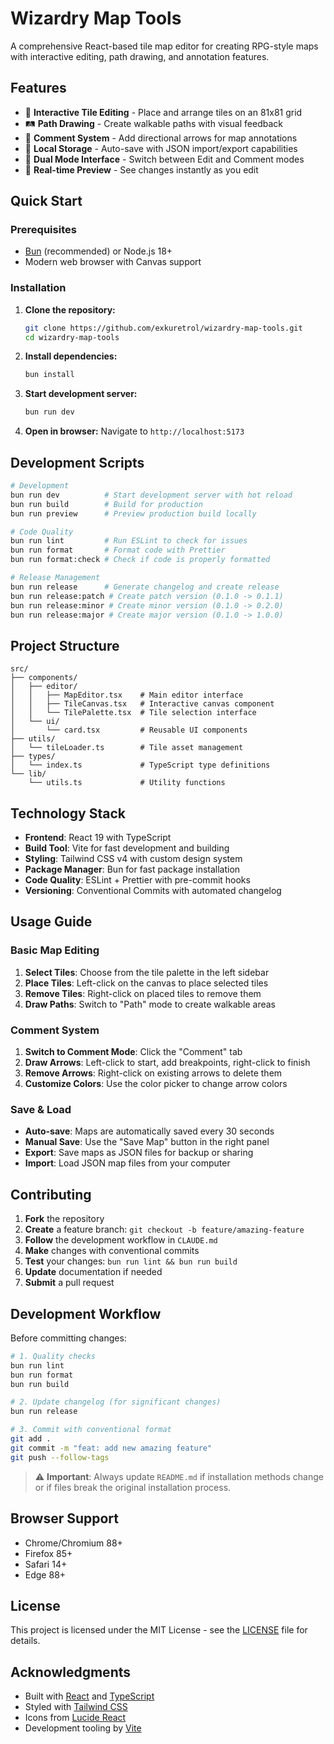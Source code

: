 # Wizardry Map Tools

A comprehensive React-based tile map editor for creating RPG-style maps with interactive editing, path drawing, and annotation features.

## Features

- 🎨 **Interactive Tile Editing** - Place and arrange tiles on an 81x81 grid
- 🛤️ **Path Drawing** - Create walkable paths with visual feedback
- 📝 **Comment System** - Add directional arrows for map annotations
- 💾 **Local Storage** - Auto-save with JSON import/export capabilities
- 🎯 **Dual Mode Interface** - Switch between Edit and Comment modes
- 🔄 **Real-time Preview** - See changes instantly as you edit

## Quick Start

### Prerequisites

- [Bun](https://bun.sh/) (recommended) or Node.js 18+
- Modern web browser with Canvas support

### Installation

1. **Clone the repository:**
   ```bash
   git clone https://github.com/exkuretrol/wizardry-map-tools.git
   cd wizardry-map-tools
   ```

2. **Install dependencies:**
   ```bash
   bun install
   ```

3. **Start development server:**
   ```bash
   bun run dev
   ```

4. **Open in browser:**
   Navigate to `http://localhost:5173`

## Development Scripts

```bash
# Development
bun run dev          # Start development server with hot reload
bun run build        # Build for production
bun run preview      # Preview production build locally

# Code Quality
bun run lint         # Run ESLint to check for issues
bun run format       # Format code with Prettier
bun run format:check # Check if code is properly formatted

# Release Management
bun run release      # Generate changelog and create release
bun run release:patch # Create patch version (0.1.0 -> 0.1.1)
bun run release:minor # Create minor version (0.1.0 -> 0.2.0)
bun run release:major # Create major version (0.1.0 -> 1.0.0)
```

## Project Structure

```
src/
├── components/
│   ├── editor/
│   │   ├── MapEditor.tsx    # Main editor interface
│   │   ├── TileCanvas.tsx   # Interactive canvas component
│   │   └── TilePalette.tsx  # Tile selection interface
│   └── ui/
│       └── card.tsx         # Reusable UI components
├── utils/
│   └── tileLoader.ts        # Tile asset management
├── types/
│   └── index.ts             # TypeScript type definitions
└── lib/
    └── utils.ts             # Utility functions
```

## Technology Stack

- **Frontend**: React 19 with TypeScript
- **Build Tool**: Vite for fast development and building
- **Styling**: Tailwind CSS v4 with custom design system
- **Package Manager**: Bun for fast package installation
- **Code Quality**: ESLint + Prettier with pre-commit hooks
- **Versioning**: Conventional Commits with automated changelog

## Usage Guide

### Basic Map Editing

1. **Select Tiles**: Choose from the tile palette in the left sidebar
2. **Place Tiles**: Left-click on the canvas to place selected tiles
3. **Remove Tiles**: Right-click on placed tiles to remove them
4. **Draw Paths**: Switch to "Path" mode to create walkable areas

### Comment System

1. **Switch to Comment Mode**: Click the "Comment" tab
2. **Draw Arrows**: Left-click to start, add breakpoints, right-click to finish
3. **Remove Arrows**: Right-click on existing arrows to delete them
4. **Customize Colors**: Use the color picker to change arrow colors

### Save & Load

- **Auto-save**: Maps are automatically saved every 30 seconds
- **Manual Save**: Use the "Save Map" button in the right panel
- **Export**: Save maps as JSON files for backup or sharing
- **Import**: Load JSON map files from your computer

## Contributing

1. **Fork** the repository
2. **Create** a feature branch: `git checkout -b feature/amazing-feature`
3. **Follow** the development workflow in `CLAUDE.md`
4. **Make** changes with conventional commits
5. **Test** your changes: `bun run lint && bun run build`
6. **Update** documentation if needed
7. **Submit** a pull request

## Development Workflow

Before committing changes:

```bash
# 1. Quality checks
bun run lint
bun run format
bun run build

# 2. Update changelog (for significant changes)
bun run release

# 3. Commit with conventional format
git add .
git commit -m "feat: add new amazing feature"
git push --follow-tags
```

> ⚠️ **Important**: Always update `README.md` if installation methods change or if files break the original installation process.

## Browser Support

- Chrome/Chromium 88+
- Firefox 85+
- Safari 14+
- Edge 88+

## License

This project is licensed under the MIT License - see the [LICENSE](LICENSE) file for details.

## Acknowledgments

- Built with [React](https://reactjs.org/) and [TypeScript](https://typescriptlang.org/)
- Styled with [Tailwind CSS](https://tailwindcss.com/)
- Icons from [Lucide React](https://lucide.dev/)
- Development tooling by [Vite](https://vitejs.dev/)